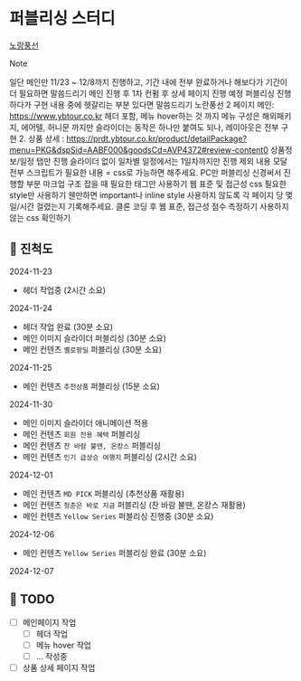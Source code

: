 # 퍼블리싱 스터디

[노랑풍선](https://www.ybtour.co.kr/)

> [!NOTE]
> 일단 메인만 11/23 ~ 12/8까지 진행하고, 기간 내에 전부 완료하거나 해보다가 기간이 더 필요하면 말씀드리기
> 메인 진행 후 1차 컨펌 후 상세 페이지 진행 예정
> 퍼블리싱 진행하다가 구현 내용 중에 헷갈리는 부분 있다면 말씀드리기
> 노란풍선 2 페이지
> 메인: https://www.ybtour.co.kr
> 헤더 포함, 메뉴 hover하는 것 까지
> 메뉴 구성은 해외패키지, 에어텔, 허니문 까지만
> 슬라이더는 동작은 하나만 붙여도 되나, 레이아웃은 전부 구현 2. 상품 상세 : https://prdt.ybtour.co.kr/product/detailPackage?menu=PKG&dspSid=AABF000&goodsCd=AVP4372#review-content0
> 상품정보/일정 탭만 진행
> 슬라이더 없이
> 일차별 일정에서는 1일차까지만 진행
> 제외 내용
> 모달 전부
> 스크립트가 필요한 내용 = css로 가능하면 해주세요.
> PC만 퍼블리싱
> 신경써서 진행할 부분
> 마크업
> 구조 잡을 때 필요한 태그만 사용하기
> 웹 표준 및 접근성
> css
> 필요한 style만 사용하기
> 웬만하면 important나 inline style 사용하지 않도록
> 각 페이지 당 몇 일/시간 걸렸는지 기록해주세요.
> 클론 코딩 후
> 웹 표준, 접근성 점수 측정하기
> 사용하지 않는 css 확인하기

## 🚀 진척도

2024-11-23

- 헤더 작업중 (2시간 소요)

2024-11-24

- 헤더 작업 완료 (30분 소요)
- 메인 이미지 슬라이더 퍼블리싱 (30분 소요)
- 메인 컨텐츠 `옐로팡딜` 퍼블리싱 (30분 소요)

2024-11-25

- 메인 컨텐츠 `추천상품` 퍼블리싱 (15분 소요)

2024-11-30

- 메인 이미지 슬라이더 애니메이션 적용
- 메인 컨텐츠 `회원 전용 혜택` 퍼블리싱
- 메인 컨텐츠 `찬 바람 불땐, 온캉스` 퍼블리싱
- 메인 컨텐츠 `인기 급상승 여행지` 퍼블리싱 (2시간 소요)

2024-12-01

- 메인 컨텐츠 `MD PICK` 퍼블리싱 (추천상품 재활용)
- 메인 컨텐츠 `청춘은 바로 지금` 퍼블리싱 (찬 바람 불땐, 온캉스 재활용)
- 메인 컨텐츠 `Yellow Series` 퍼블리싱 진행중 (30분 소요)

2024-12-06

- 메인 컨텐츠 `Yellow Series` 퍼블리싱 완료 (30분 소요)

2024-12-07

## 📝 TODO

- [ ] 메인페이지 작업
  - [ ] 헤더 작업
  - [ ] 메뉴 hover 작업
  - [ ] ... 작성중
- [ ] 상품 상세 페이지 작업
